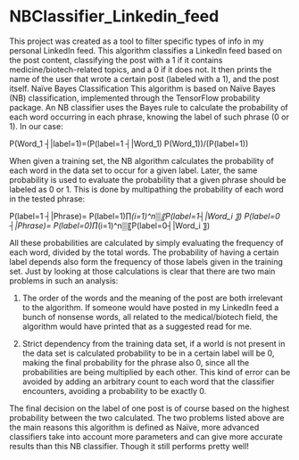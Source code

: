 # NBClassifier_Linkedin_feed
This project was created as a tool to filter specific types of info in my personal LinkedIn feed. This algorithm classifies a LinkedIn feed based on the post content, classifying the post with a 1 if it contains medicine/biotech-related topics, and a 0 if it does not. It then prints the name of the user that wrote a certain post (labeled with a 1), and the post itself. 
Naïve Bayes Classification 
This algorithm is based on Naïve Bayes (NB) classification, implemented through the TensorFlow probability package.  An NB classifier uses the Bayes rule to calculate the probability of each word occurring in each phrase, knowing the label of such phrase (0 or 1). In our case:

P(Word_1 ┤|label=1)=(P(label=1 ┤|Word_1) P(Word_1))/(P(label=1))

When given a training set, the NB algorithm calculates the probability of each word in the data set to occur for a given label. Later, the same probability is used to evaluate the probability that a given phrase should be labeled as 0 or 1. This is done by multipathing the probability of each word in the tested phrase:

P(label=1 ┤|Phrase)= P(label=1)∏_(i=1)^n▒〖P(label=1┤|Word_i 〗)
P(label=0 ┤|Phrase)= P(label=0)∏_(i=1)^n▒〖P(label=0┤|Word_i 〗)

All these probabilities are calculated by simply evaluating the frequency of each word, divided by the total words. The probability of having a certain label depends also form the frequency of those labels given in the training set. Just by looking at those calculations is clear that there are two main problems in such an analysis:

1) The order of the words and the meaning of the post are both irrelevant to the algorithm. If someone would have posted in my LinkedIn feed a bunch of nonsense words, all related to the medical/biotech field, the algorithm would have printed that as a suggested read for me. 

2) Strict dependency from the training data set, if a world is not present in the data set is calculated probability to be in a certain label will be 0, making the final probability for the phrase also 0, since all the probabilities are being multiplied by each other. This kind of error can be avoided by adding an arbitrary count to each word that the classifier encounters, avoiding a probability to be exactly 0.

The final decision on the label of one post is of course based on the highest probability between the two calculated. 
The two problems listed above are the main reasons this algorithm is defined as Naïve, more advanced classifiers take into account more parameters and can give more accurate results than this NB classifier. Though it still performs pretty well!
